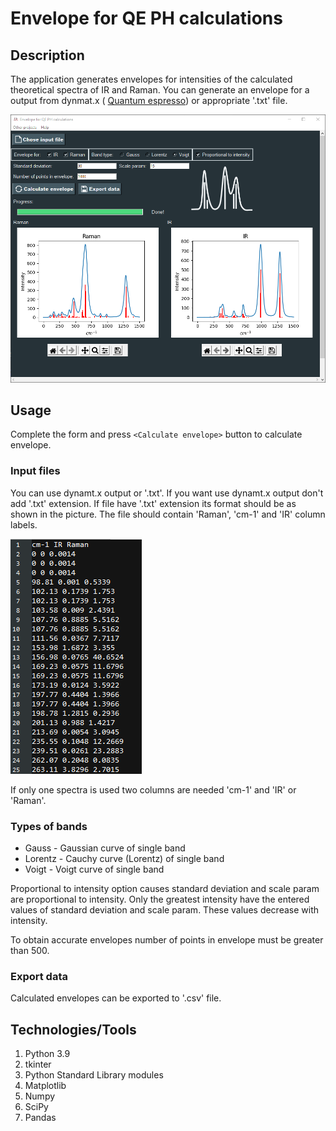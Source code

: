 # Envelope for QE PH calculations

## Description

The application generates envelopes for intensities of the calculated theoretical spectra of IR and Raman. You can generate an envelope for a output from dynmat.x ( [Quantum espresso](https://www.quantum-espresso.org/)) or appropriate '.txt' file.

![Window of app Envelope for QE PH calculations](Window.png "Window of app Envelope for QE PH calculations")

## Usage

Complete the form and press `<Calculate envelope>` button to calculate envelope.

### Input files

You can use dynamt.x output or '.txt'. If you want use dynamt.x output don't add '.txt' extension. If file have '.txt' extension its format should be as shown in the picture. The file should contain 'Raman', 'cm-1' and 'IR' column labels.

![example1](example_txt.png "example1")

If only one spectra is used two columns are needed 'cm-1' and 'IR' or 'Raman'.

### Types of bands 

- Gauss - Gaussian curve of single band
- Lorentz - Cauchy curve (Lorentz) of single band
- Voigt - Voigt curve of single band

Proportional to intensity option causes standard deviation and scale param are proportional to intensity. Only the greatest intensity have the entered values of standard deviation and scale param. These values decrease with intensity.

To obtain accurate envelopes number of points in envelope must be greater than 500.

### Export data

Calculated envelopes can be exported to '.csv' file.

## Technologies/Tools

1. Python 3.9
2. tkinter
3. Python Standard Library modules
4. Matplotlib
5. Numpy
6. SciPy
7. Pandas
